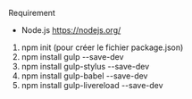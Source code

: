 Requirement
- Node.js https://nodejs.org/

1. npm init (pour créer le fichier package.json)
2. npm install gulp --save-dev
3. npm install gulp-stylus --save-dev
4. npm install gulp-babel --save-dev
5. npm install gulp-livereload --save-dev